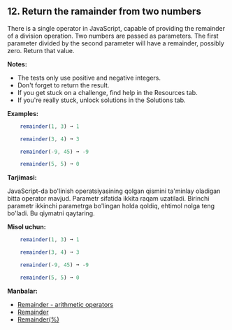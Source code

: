 ## 12. Return the ramainder from two numbers

There is a single operator in JavaScript, capable of providing the remainder of a division operation. Two numbers are passed as parameters. The first parameter divided by the second parameter will have a remainder, possibly zero. Return that value.

**Notes:**

- The tests only use positive and negative integers.
- Don't forget to return the result.
- If you get stuck on a challenge, find help in the Resources tab.
- If you're really stuck, unlock solutions in the Solutions tab.

**Examples:**

```js
    remainder(1, 3) ➞ 1

    remainder(3, 4) ➞ 3

    remainder(-9, 45) ➞ -9

    remainder(5, 5) ➞ 0
```

**Tarjimasi:**

JavaScript-da bo'linish operatsiyasining qolgan qismini ta'minlay oladigan bitta operator mavjud. Parametr sifatida ikkita raqam uzatiladi. Birinchi parametr ikkinchi parametrga bo'lingan holda qoldiq, ehtimol nolga teng bo'ladi. Bu qiymatni qaytaring.

**Misol uchun:**

```js
    remainder(1, 3) ➞ 1

    remainder(3, 4) ➞ 3

    remainder(-9, 45) ➞ -9

    remainder(5, 5) ➞ 0
```

**Manbalar:**

- [Remainder - arithmetic operators](https://developer.mozilla.org/en-US/docs/web/javascript/reference/operators#Remainder_())
- [Remainder](https://en.wikipedia.org/wiki/Remainder)
- [Remainder(%)](https://developer.mozilla.org/en-US/docs/Web/JavaScript/Reference/Operators/Remainder)
